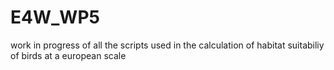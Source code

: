 # E4W_WP5
work in progress of all the scripts used in the calculation of habitat suitabiliy of birds at a european scale
